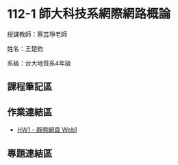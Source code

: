 # 112-1 師大科技系網際網路概論

授課教師：蔡芸琤老師

姓名：王楚鈞

系級：台大地質系4年級

## 課程筆記區

## 作業連結區
*  [HW1 - 靜態網頁 Web1](https://chujun726.github.io/)

## 專題連結區


